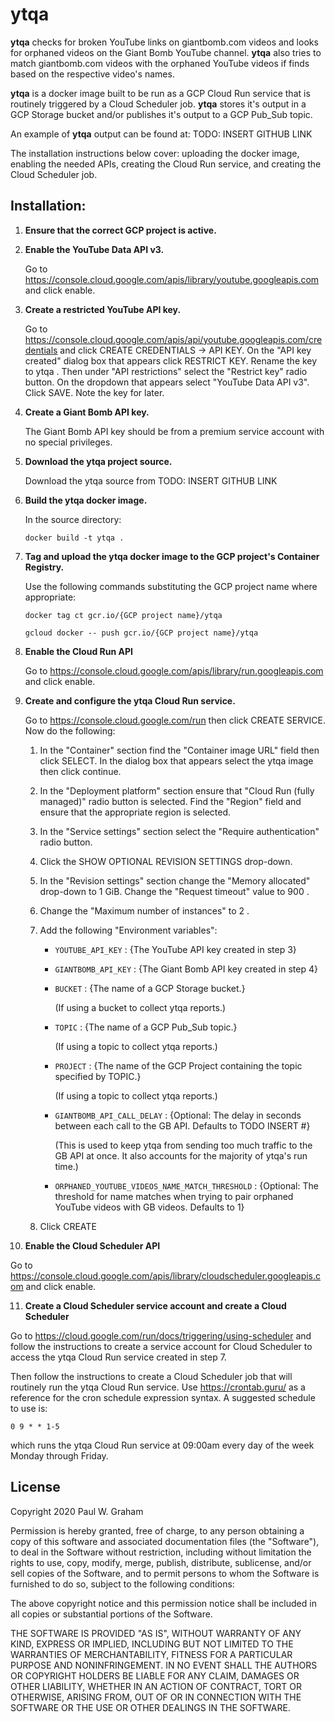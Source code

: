 ytqa
====

**ytqa** checks for broken YouTube links on giantbomb.com videos and looks for orphaned videos on the Giant Bomb YouTube channel. **ytqa** also tries to match giantbomb.com videos with the orphaned YouTube videos if finds based on the respective video's names.


**ytqa** is a docker image built to be run as a GCP Cloud Run service that is routinely triggered by a Cloud Scheduler job. **ytqa** stores it's output in a GCP Storage bucket and/or publishes it's output to a GCP Pub_Sub topic.

An example of **ytqa** output can be found at: TODO: INSERT GITHUB LINK

The installation instructions below cover: uploading the docker image, enabling the needed APIs, creating the Cloud Run service, and creating the Cloud Scheduler job.


Installation:
-------------

1. **Ensure that the correct GCP project is active.**

2. **Enable the YouTube Data API v3.**

   Go to <https://console.cloud.google.com/apis/library/youtube.googleapis.com> and click enable.

3. **Create a restricted YouTube API key.**

   Go to <https://console.cloud.google.com/apis/api/youtube.googleapis.com/credentials> and click CREATE CREDENTIALS -> API KEY. On the "API key created" dialog box that appears click RESTRICT KEY. Rename the key to ytqa . Then under "API restrictions" select the "Restrict key" radio button. On the dropdown that appears select "YouTube Data API v3". Click SAVE. Note the key for later.

4. **Create a Giant Bomb API key.**

   The Giant Bomb API key should be from a premium service account with no special privileges.

5. **Download the ytqa project source.**

   Download the ytqa source from TODO: INSERT GITHUB LINK

6. **Build the ytqa docker image.**

   In the source directory:

   ```
   docker build -t ytqa .
   ```

7. **Tag and upload the ytqa docker image to the GCP project's Container Registry.**

   Use the following commands substituting the GCP project name where appropriate:

   ```
   docker tag ct gcr.io/{GCP project name}/ytqa
   ```

   ```
   gcloud docker -- push gcr.io/{GCP project name}/ytqa
   ```

8. **Enable the Cloud Run API**

   Go to <https://console.cloud.google.com/apis/library/run.googleapis.com> and click enable.

9. **Create and configure the ytqa Cloud Run service.**

   Go to <https://console.cloud.google.com/run> then click CREATE SERVICE. Now do the following:

   1. In the "Container" section find the "Container image URL" field then click SELECT. In the dialog box that appears select the ytqa image then click continue.

   2. In the "Deployment platform" section ensure that "Cloud Run (fully managed)" radio button is selected. Find the "Region" field and ensure that the appropriate region is selected.

   3. In the "Service settings" section select the "Require authentication" radio button.

   4. Click the SHOW OPTIONAL REVISION SETTINGS drop-down.

   5. In the "Revision settings" section change the "Memory allocated" drop-down to 1 GiB. Change the "Request timeout" value to 900 .

   6. Change the "Maximum number of instances" to 2 .

   7. Add the following "Environment variables":

      * `YOUTUBE_API_KEY` : {The YouTube API key created in step 3}

      * `GIANTBOMB_API_KEY` : {The Giant Bomb API key created in step 4}

      * `BUCKET` : {The name of a GCP Storage bucket.}

         (If using a bucket to collect ytqa reports.)

      * `TOPIC` : {The name of a GCP Pub_Sub topic.}

         (If using a topic to collect ytqa reports.)

      * `PROJECT` : {The name of the GCP Project containing the topic specified by TOPIC.}

         (If using a topic to collect ytqa reports.)

      * `GIANTBOMB_API_CALL_DELAY` : {Optional: The delay in seconds between each call to the GB API. Defaults to TODO INSERT #}

         (This is used to keep ytqa from sending too much traffic to the GB API at once. It also accounts for the majority of ytqa's run time.)

      * `ORPHANED_YOUTUBE_VIDEOS_NAME_MATCH_THRESHOLD` : {Optional: The threshold for name matches when trying to pair orphaned YouTube videos with GB videos. Defaults to 1}

   8. Click CREATE

10. **Enable the Cloud Scheduler API**

   Go to <https://console.cloud.google.com/apis/library/cloudscheduler.googleapis.com> and click enable.

11. **Create a Cloud Scheduler service account and create a Cloud Scheduler**

   Go to <https://cloud.google.com/run/docs/triggering/using-scheduler> and follow the instructions to create a service account for Cloud Scheduler to access the ytqa Cloud Run service created in step 7.

   Then follow the instructions to create a Cloud Scheduler job that will routinely run the ytqa Cloud Run service. Use <https://crontab.guru/> as a reference for the cron schedule expression syntax. A suggested schedule to use is:

   `0 9 * * 1-5`

   which runs the ytqa Cloud Run service at 09:00am every day of the week Monday through Friday.

License
-------

Copyright 2020 Paul W. Graham

Permission is hereby granted, free of charge, to any person obtaining a copy of this software and associated documentation files (the "Software"), to deal in the Software without restriction, including without limitation the rights to use, copy, modify, merge, publish, distribute, sublicense, and/or sell copies of the Software, and to permit persons to whom the Software is furnished to do so, subject to the following conditions:

The above copyright notice and this permission notice shall be included in all copies or substantial portions of the Software.

THE SOFTWARE IS PROVIDED "AS IS", WITHOUT WARRANTY OF ANY KIND, EXPRESS OR IMPLIED, INCLUDING BUT NOT LIMITED TO THE WARRANTIES OF MERCHANTABILITY, FITNESS FOR A PARTICULAR PURPOSE AND NONINFRINGEMENT. IN NO EVENT SHALL THE AUTHORS OR COPYRIGHT HOLDERS BE LIABLE FOR ANY CLAIM, DAMAGES OR OTHER LIABILITY, WHETHER IN AN ACTION OF CONTRACT, TORT OR OTHERWISE, ARISING FROM, OUT OF OR IN CONNECTION WITH THE SOFTWARE OR THE USE OR OTHER DEALINGS IN THE SOFTWARE.
